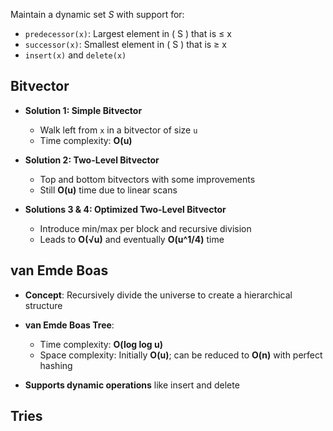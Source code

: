 
Maintain a dynamic set $S$ with support for:
- `predecessor(x)`: Largest element in \( S \) that is ≤ x
- `successor(x)`: Smallest element in \( S \) that is ≥ x
- `insert(x)` and `delete(x)`

## Bitvector

- **Solution 1: Simple Bitvector**
  - Walk left from `x` in a bitvector of size `u`
  - Time complexity: **O(u)**

- **Solution 2: Two-Level Bitvector**
  - Top and bottom bitvectors with some improvements
  - Still **O(u)** time due to linear scans

- **Solutions 3 & 4: Optimized Two-Level Bitvector**
  - Introduce min/max per block and recursive division
  - Leads to **O(√u)** and eventually **O(u^1/4)** time

## van Emde Boas

- **Concept**: Recursively divide the universe to create a hierarchical structure

- **van Emde Boas Tree**:
  - Time complexity: **O(log log u)**
  - Space complexity: Initially **O(u)**; can be reduced to **O(n)** with perfect hashing

- **Supports dynamic operations** like insert and delete

## Tries